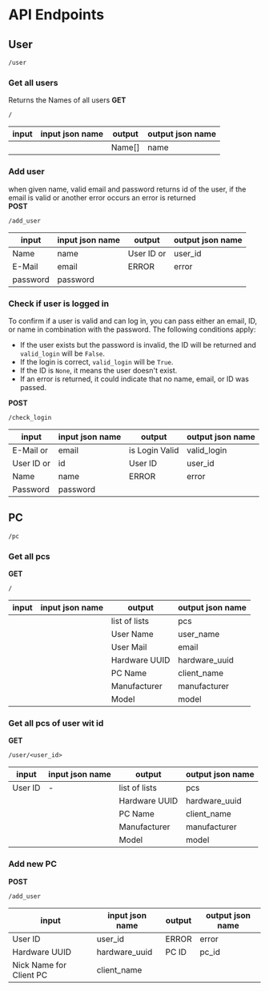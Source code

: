 # API Endpoints


## User
```http
/user
```

### Get all users
Returns the Names of all users
**GET**
```http
/
```

| input | input json name | output | output json name |
| ----- | --------------- | ------ | ---------------- |
|       |                 | Name[] | name             | 

### Add user
when given name, valid email and password returns id of the user, if the email is valid or another error occurs an error is returned   
**POST**
```http
/add_user
```

| input    | input json name | output     | output json name |
| -------- | --------------- | ---------- | ---------------- |
| Name     | name            | User ID or | user_id          |
| E-Mail   | email           | ERROR      | error            | 
| password | password        |            |                  |

### Check if user is logged in
To confirm if a user is valid and can log in, you can pass either an email, ID, or name in combination with the password. The following conditions apply:

- If the user exists but the password is invalid, the ID will be returned and `valid_login` will be `False`.
- If the login is correct, `valid_login` will be `True`. 
- If the ID is `None`, it means the user doesn't exist.
- If an error is returned, it could indicate that no name, email, or ID was passed.

**POST**
```http
/check_login
```

| input      | input json name | output         | output json name |
| ---------- | --------------- | -------------- | ---------------- |
| E-Mail or  | email           | is Login Valid | valid_login      |
| User ID or | id              | User ID        | user_id          |
| Name       | name            | ERROR          | error            | 
| Password   | password        |                |                  |

## PC
```http
/pc
```

### Get all pcs
**GET**
```http
/
```

| input | input json name | output        | output json name |
| ----- | --------------- | ------------- | ---------------- |
|       |                 | list of lists | pcs              | 
|       |                 | User Name     | user_name        |
|       |                 | User Mail     | email            |
|       |                 | Hardware UUID | hardware_uuid    |
|       |                 | PC Name       | client_name      |
|       |                 | Manufacturer  | manufacturer     |
|       |                 | Model         | model            |

### Get all pcs of user wit id
**GET**
```http
/user/<user_id>
```

| input   | input json name | output        | output json name |
| ------- | --------------- | ------------- | ---------------- |
| User ID | -               | list of lists | pcs              |
|         |                 | Hardware UUID | hardware_uuid    |
|         |                 | PC Name       | client_name      |
|         |                 | Manufacturer  | manufacturer     |
|         |                 | Model         | model            | 

### Add new PC
**POST**
```http
/add_user
```

| input                   | input json name | output | output json name |
| ----------------------- | --------------- | ------ | ---------------- |
| User ID                 | user_id         | ERROR  | error            |
| Hardware UUID           | hardware_uuid   | PC ID  | pc_id            | 
| Nick Name for Client PC | client_name      |        |                  |
